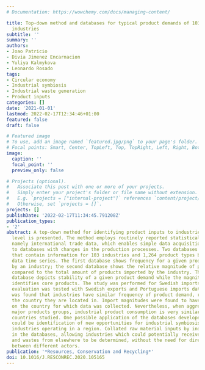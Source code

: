 ```yaml
---
# Documentation: https://wowchemy.com/docs/managing-content/

title: Top-down method and databases for typical product demands of 103 manufacturing
  industries
subtitle: ''
summary: ''
authors:
- Joao Patricio
- Divia Jimenez Encarnacion
- Yuliya Kalmykova
- Leonardo Rosado
tags:
- Circular economy
- Industrial symbiosis
- Industrial waste generation
- Product inputs
categories: []
date: '2021-01-01'
lastmod: 2022-02-17T12:34:46+01:00
featured: false
draft: false

# Featured image
# To use, add an image named `featured.jpg/png` to your page's folder.
# Focal points: Smart, Center, TopLeft, Top, TopRight, Left, Right, BottomLeft, Bottom, BottomRight.
image:
  caption: ''
  focal_point: ''
  preview_only: false

# Projects (optional).
#   Associate this post with one or more of your projects.
#   Simply enter your project's folder or file name without extension.
#   E.g. `projects = ["internal-project"]` references `content/project/deep-learning/index.md`.
#   Otherwise, set `projects = []`.
projects: []
publishDate: '2022-02-17T11:34:45.791208Z'
publication_types:
- '2'
abstract: A top-down method for identifying product inputs to industries at product
  level is presented. The method employs routinely reported statistical data for industries,
  namely international trade data, which enables simple data acquisition and updates
  to databases with changes in the production processes. Two databases were developed
  that contain information for 103 industries and 1,264 product types based on a 13-year
  data time series. The first database shows frequency for a given product import
  by an industry; the second database shows the relative magnitude of product demand
  compared to the total amount of products imported by the industry. The frequency
  database depicts stability of a given product demand while the magnitude database
  identifies core products. The study was performed for Swedish imports. An upscaling
  evaluation was tested with Swedish exports and Portuguese imports data sets. It
  was found that industries have similar frequency of product demand, regardless of
  the country they are located in. Import magnitudes were found to have more dependence
  on the country for which data was collected. Nevertheless, when aggregated into
  major products groups, industrial product consumption is very similar in the two
  countries studied. One possible application of the databases developed in this study
  could be identification of new opportunities for industrial symbiosis among all
  industries operating in a region. Collated raw material inputs by industry are available
  in the databases, allowing industries which could potentially receive byproducts
  and wastes from elsewhere to be determined, without the need for direct contact
  between different actors.
publication: '*Resources, Conservation and Recycling*'
doi: 10.1016/J.RESCONREC.2020.105165
---
```

